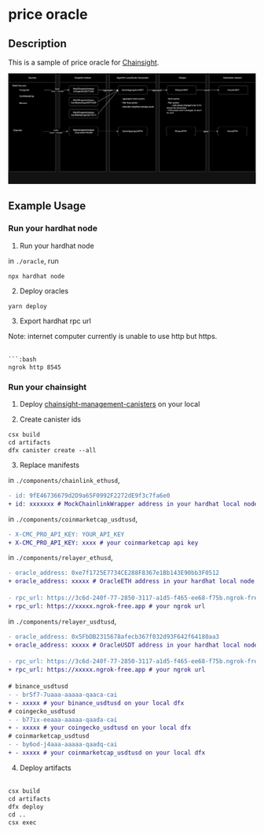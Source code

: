 # price oracle

## Description

This is a sample of price oracle for [Chainsight](https://github.com/horizonx-tech/chainsight-cli).

![overview](./overview.png)

## Example Usage

### Run your hardhat node

1. Run your hardhat node

in `./oracle`, run

```: bash
npx hardhat node
```

2. Deploy oracles

```: bash
yarn deploy
```

3. Export hardhat rpc url

Note: internet computer currently is unable to use http but https.

```: bash

```:bash
ngrok http 8545
```

### Run your chainsight

1. Deploy [chainsight-management-canisters](https://github.com/horizonx-tech/chainsight-management-canisters) on your local

2. Create canister ids

```: bash
csx build
cd artifacts
dfx canister create --all
```

3. Replace manifests

in `./components/chainlink_ethusd`,

``` diff
- id: 9fE46736679d2D9a65F0992F2272dE9f3c7fa6e0
+ id: xxxxxxx # MockChainlinkWrapper address in your hardhat local node

```

in `./components/coinmarketcap_usdtusd`,

``` diff
- X-CMC_PRO_API_KEY: YOUR_API_KEY
+ X-CMC_PRO_API_KEY: xxxx # your coinmarketcap api key
```

in `./components/relayer_ethusd`,
``` diff
- oracle_address: 0xe7f1725E7734CE288F8367e1Bb143E90bb3F0512
+ oracle_address: xxxxx # OracleETH address in your hardhat local node
 
- rpc_url: https://3c6d-240f-77-2850-3117-a1d5-f465-ee68-f75b.ngrok-free.app
+ rpc_url: https://xxxxx.ngrok-free.app # your ngrok url
```

in `./components/relayer_usdtusd`,
``` diff
- oracle_address: 0x5FbDB2315678afecb367f032d93F642f64180aa3
+ oracle_address: xxxxx # OracleUSDT address in your hardhat local node

- rpc_url: https://3c6d-240f-77-2850-3117-a1d5-f465-ee68-f75b.ngrok-free.app
+ rpc_url: https://xxxxx.ngrok-free.app # your ngrok url

# binance_usdtusd
- - br5f7-7uaaa-aaaaa-qaaca-cai
+ - xxxxx # your binance_usdtusd on your local dfx 
# coingecko_usdtusd
- - b77ix-eeaaa-aaaaa-qaada-cai
+ - xxxxx # your coingecko_usdtusd on your local dfx
# coinmarketcap_usdtusd
- - by6od-j4aaa-aaaaa-qaadq-cai
+ - xxxxx # your coinmarketcap_usdtusd on your local dfx
```


4. Deploy artifacts

```:bash

csx build
cd artifacts
dfx deploy
cd ..
csx exec

```
